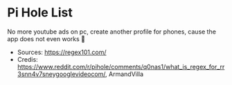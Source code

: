 # Pi Hole List
No more youtube ads on pc, create another profile for phones, cause the app does not even works 🤣

- Sources: https://regex101.com/
- Credis: https://www.reddit.com/r/pihole/comments/q0nas1/what_is_regex_for_rr3snn4v7sneygooglevideocom/, ArmandVilla
